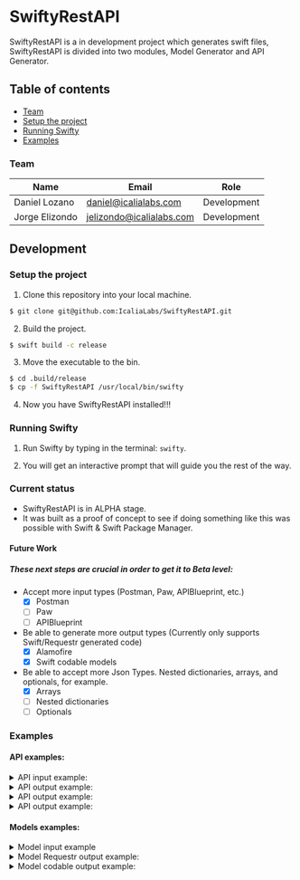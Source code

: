 # SwiftyRestAPI

SwiftyRestAPI is a in development project which generates swift files, SwiftyRestAPI is divided into two modules, Model Generator and API Generator.

## Table of contents

* [Team](#team)
* [Setup the project](#setup-the-project)
* [Running Swifty](#running-swifty)
* [Examples](#examples)

### Team

| Name  | Email | Role |
| ------------- | ------------- | ------------- |
| Daniel Lozano  | daniel@icalialabs.com  | Development |
| Jorge Elizondo  | jelizondo@icalialabs.com | Development |

## Development

### Setup the project

1. Clone this repository into your local machine.

  ```bash
  $ git clone git@github.com:IcaliaLabs/SwiftyRestAPI.git
  ```

2. Build the project.

  ```bash
  $ swift build -c release
  ```

3. Move the executable to the bin.

  ```bash
  $ cd .build/release
  $ cp -f SwiftyRestAPI /usr/local/bin/swifty
  ```

4. Now you have SwiftyRestAPI installed!!!

### Running Swifty

1. Run Swifty by typing in the terminal: `swifty`.

2. You will get an interactive prompt that will guide you the rest of the way.

### Current status

- SwiftyRestAPI is in ALPHA stage.
- It was built as a proof of concept to see if doing something like this was possible with Swift & Swift Package Manager.

#### Future Work
##### These next steps are crucial in order to get it to Beta level:

- Accept more input types (Postman, Paw, APIBlueprint, etc.)
  - [x] Postman
  - [ ] Paw
  - [ ] APIBlueprint
- Be able to generate more output types (Currently only supports Swift/Requestr generated code)
  - [x] Alamofire
  - [x] Swift codable models
- Be able to accept more Json Types. Nested dictionaries, arrays, and optionals, for example.
  - [x] Arrays
  - [ ] Nested dictionaries
  - [ ] Optionals

### Examples

#### API examples:

<details>
  <summary> API input example: </summary>
  <pre>
          {
            "categories" : [
              {
                "name" : "Users",
                "endpoints" : [
                  {
                    "urlParameters" : [

                    ],
                    "resourceName" : "User",
                    "isResourceArray" : false,
                    "name" : "getUser",
                    "method" : "GET",
                    "relativePath" : "\/users\/1"
                  },
                  {
                    "urlParameters" : [

                    ],
                    "resourceName" : "User",
                    "isResourceArray" : false,
                    "name" : "postUser",
                    "method" : "POST",
                    "relativePath" : "\/users\/1"
                  }
                ]
              },
              {
                "name" : "Places",
                "endpoints" : [
                  {
                    "urlParameters" : [

                    ],
                    "resourceName" : "Place",
                    "isResourceArray" : true,
                    "name" : "getPlaces",
                    "method" : "GET",
                    "relativePath" : "\/places"
                  },
                  {
                    "urlParameters" : [

                    ],
                    "resourceName" : "Place",
                    "isResourceArray" : false,
                    "name" : "postPlace",
                    "method" : "POST",
                    "relativePath" : "\/places\/1"
                  },
                  {
                    "urlParameters" : [

                    ],
                    "resourceName" : "Place",
                    "isResourceArray" : false,
                    "name" : "putPlace",
                    "method" : "PUT",
                    "relativePath" : "\/places\/1"
                  }
                ]
              }
            ],
            "basePath" : "http:\/\/www.icalialabs.com\/"
          }   
</details>

<details>
  <summary> API output example: </summary>
  <figure>
    <pre>
      //
      // Endpoints.swift
      // SwiftyRestAPI
      //
      // Autogenerated by SwifyRestAPI
      // Created with love by Icalia Labs
      //

      enum Endpoint {

          static let baseURL = "http://www.icalialabs.com/"

          case getUser
          case postUser
          case getPlaces
          case postPlace
          case putPlace

          var fullPath: String {
              let path: String
              switch self {
                  case .getUser:
                      path = "/users/1"
                  case .postUser:
                      path = "/users/1"
                  case .getPlaces:
                      path = "/places"
                  case .postPlace:
                      path = "/places/1"
                  case .putPlace:
                      path = "/places/1"
              }
              return Endpoint.baseURL + path
          }

      }
  </figure>
</details>

<details>
  <summary> API output example: </summary>
  <figure>
    <pre>
      //
      // UsersService.swift
      // SwiftyRestAPI
      //
      // Autogenerated by SwifyRestAPI
      // Created with love by Icalia Labs
      //

      import Foundation
      import Requestr

      protocol UsersService {

          func getUser(completion: @escaping (ApiResult<User>) -> Void)

          func postUser(completion: @escaping (ApiResult<User>) -> Void)

      }

      class UsersApiService {

          let apiClient: ApiClient

          init(apiClient: ApiClient) {
              self.apiClient = apiClient
          }

      }


      extension UsersApiService: UsersService {

          func getUser(completion: @escaping (ApiResult<User>) -> Void) {
              let endpoint = Endpoint.getUser
              apiClient.GET(endpoint.fullPath) { (result) in
                  completion(Result(apiResult: result))
              }
          }

          func postUser(completion: @escaping (ApiResult<User>) -> Void) {
              let endpoint = Endpoint.postUser
              apiClient.POST(endpoint.fullPath) { (result) in
                  completion(Result(apiResult: result))
              }
          }

      }
  </figure>
</details>

<details>
  <summary> API output example: </summary>
  <figure>
    <pre>
      // PlacesService.swift
      // SwiftyRestAPI
      //
      // Autogenerated by SwifyRestAPI
      // Created with love by Icalia Labs
      //

      import Foundation
      import Requestr

      protocol PlacesService {

          func getPlaces(completion: @escaping (ApiResult<[Place]>) -> Void)

          func postPlace(completion: @escaping (ApiResult<Place>) -> Void)

          func putPlace(completion: @escaping (ApiResult<Place>) -> Void)

      }

      class PlacesApiService {

          let apiClient: ApiClient

          init(apiClient: ApiClient) {
              self.apiClient = apiClient
          }

      }


      extension PlacesApiService: PlacesService {

          func getPlaces(completion: @escaping (ApiResult<[Place]>) -> Void) {
              let endpoint = Endpoint.getPlaces
              apiClient.GET(endpoint.fullPath) { (result) in
                  completion(Result(apiResult: result))
              }
          }

          func postPlace(completion: @escaping (ApiResult<Place>) -> Void) {
              let endpoint = Endpoint.postPlace
              apiClient.POST(endpoint.fullPath) { (result) in
                  completion(Result(apiResult: result))
              }
          }

          func putPlace(completion: @escaping (ApiResult<Place>) -> Void) {
              let endpoint = Endpoint.putPlace
              apiClient.PUT(endpoint.fullPath) { (result) in
                  completion(Result(apiResult: result))
              }
          }

      }
  </figure>
</details>

#### Models examples:

<details>
  <summary> Model input example </summary>
  <figure>
    <pre>
      {
        "firstName" : "Jorge",
        "age" : 22,
        "lastName" : "Elizondo",
        "isAdult" : true,
        "height" : 1.81
      }
  </figure>
</details>

<details>
  <summary> Model Requestr output example: </summary>
  <figure>
    <pre>
      //
      // Person.swift
      // SwiftyRestAPI
      //
      // Autogenerated by SwifyRestAPI
      // Created with love by Icalia Labs
      //

      import Foundation
      import Requestr

      struct Person: JSONDeserializable {

          let lastName: String

          let age: Int

          let height: Double

          let firstName: String

          let isAdult: Bool

          init(json: JSONDictionary) throws {
              lastName = try json.decode("lastName")
              age = try json.decode("age")
              height = try json.decode("height")
              firstName = try json.decode("firstName")
              isAdult = try json.decode("isAdult")
          }

      }
  </figure>
</details>

<details>
  <summary> Model codable output example: </summary>
  <figure>
    <pre>
      //
      // Person.swift
      // SwiftyRestAPI
      //
      // Autogenerated by SwifyRestAPI
      // Created with love by Icalia Labs
      //

      import Foundation

      struct Person: Codable {

          let lastName: String
          let age: Int
          let height: Double
          let firstName: String
          let isAdult: Bool

      }
  </figure>
</details>
